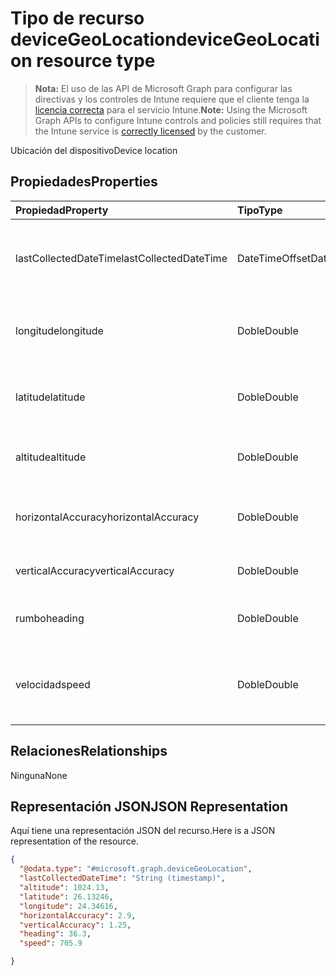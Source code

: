 # <a name="devicegeolocation-resource-type"></a><span data-ttu-id="7446e-101">Tipo de recurso deviceGeoLocation</span><span class="sxs-lookup"><span data-stu-id="7446e-101">deviceGeoLocation resource type</span></span>

> <span data-ttu-id="7446e-102">**Nota:** El uso de las API de Microsoft Graph para configurar las directivas y los controles de Intune requiere que el cliente tenga la [licencia correcta](https://go.microsoft.com/fwlink/?linkid=839381) para el servicio Intune.</span><span class="sxs-lookup"><span data-stu-id="7446e-102">**Note:** Using the Microsoft Graph APIs to configure Intune controls and policies still requires that the Intune service is [correctly licensed](https://go.microsoft.com/fwlink/?linkid=839381) by the customer.</span></span>

<span data-ttu-id="7446e-103">Ubicación del dispositivo</span><span class="sxs-lookup"><span data-stu-id="7446e-103">Device location</span></span>
## <a name="properties"></a><span data-ttu-id="7446e-104">Propiedades</span><span class="sxs-lookup"><span data-stu-id="7446e-104">Properties</span></span>
|<span data-ttu-id="7446e-105">Propiedad</span><span class="sxs-lookup"><span data-stu-id="7446e-105">Property</span></span>|<span data-ttu-id="7446e-106">Tipo</span><span class="sxs-lookup"><span data-stu-id="7446e-106">Type</span></span>|<span data-ttu-id="7446e-107">Descripción</span><span class="sxs-lookup"><span data-stu-id="7446e-107">Description</span></span>|
|:---|:---|:---|
|<span data-ttu-id="7446e-108">lastCollectedDateTime</span><span class="sxs-lookup"><span data-stu-id="7446e-108">lastCollectedDateTime</span></span>|<span data-ttu-id="7446e-109">DateTimeOffset</span><span class="sxs-lookup"><span data-stu-id="7446e-109">DateTimeOffset</span></span>|<span data-ttu-id="7446e-110">Hora en la que se registró la ubicación, con respecto a UTC</span><span class="sxs-lookup"><span data-stu-id="7446e-110">Time at which location was recorded, relative to UTC</span></span>|
|<span data-ttu-id="7446e-111">longitude</span><span class="sxs-lookup"><span data-stu-id="7446e-111">longitude</span></span>|<span data-ttu-id="7446e-112">Doble</span><span class="sxs-lookup"><span data-stu-id="7446e-112">Double</span></span>|<span data-ttu-id="7446e-113">Coordenadas de longitud de la ubicación del dispositivo</span><span class="sxs-lookup"><span data-stu-id="7446e-113">Longitude coordinate of the device's location</span></span>|
|<span data-ttu-id="7446e-114">latitude</span><span class="sxs-lookup"><span data-stu-id="7446e-114">latitude</span></span>|<span data-ttu-id="7446e-115">Doble</span><span class="sxs-lookup"><span data-stu-id="7446e-115">Double</span></span>|<span data-ttu-id="7446e-116">Coordenadas de latitud de la ubicación del dispositivo</span><span class="sxs-lookup"><span data-stu-id="7446e-116">Latitude coordinate of the device's location</span></span>|
|<span data-ttu-id="7446e-117">altitude</span><span class="sxs-lookup"><span data-stu-id="7446e-117">altitude</span></span>|<span data-ttu-id="7446e-118">Doble</span><span class="sxs-lookup"><span data-stu-id="7446e-118">Double</span></span>|<span data-ttu-id="7446e-119">Altitud, en metros por encima del nivel del mar</span><span class="sxs-lookup"><span data-stu-id="7446e-119">Altitude, given in meters above sea level</span></span>|
|<span data-ttu-id="7446e-120">horizontalAccuracy</span><span class="sxs-lookup"><span data-stu-id="7446e-120">horizontalAccuracy</span></span>|<span data-ttu-id="7446e-121">Doble</span><span class="sxs-lookup"><span data-stu-id="7446e-121">Double</span></span>|<span data-ttu-id="7446e-122">Precisión de longitud y latitud en metros</span><span class="sxs-lookup"><span data-stu-id="7446e-122">Accuracy of longitude and latitude in meters</span></span>|
|<span data-ttu-id="7446e-123">verticalAccuracy</span><span class="sxs-lookup"><span data-stu-id="7446e-123">verticalAccuracy</span></span>|<span data-ttu-id="7446e-124">Doble</span><span class="sxs-lookup"><span data-stu-id="7446e-124">Double</span></span>|<span data-ttu-id="7446e-125">Precisión de altitud en metros</span><span class="sxs-lookup"><span data-stu-id="7446e-125">Accuracy of altitude in meters</span></span>|
|<span data-ttu-id="7446e-126">rumbo</span><span class="sxs-lookup"><span data-stu-id="7446e-126">heading</span></span>|<span data-ttu-id="7446e-127">Doble</span><span class="sxs-lookup"><span data-stu-id="7446e-127">Double</span></span>|<span data-ttu-id="7446e-128">Rumbo en grados desde el norte geográfico</span><span class="sxs-lookup"><span data-stu-id="7446e-128">Heading in degrees from true north</span></span>|
|<span data-ttu-id="7446e-129">velocidad</span><span class="sxs-lookup"><span data-stu-id="7446e-129">speed</span></span>|<span data-ttu-id="7446e-130">Doble</span><span class="sxs-lookup"><span data-stu-id="7446e-130">Double</span></span>|<span data-ttu-id="7446e-131">La velocidad a la que se desplaza el dispositivo en metros por segundo</span><span class="sxs-lookup"><span data-stu-id="7446e-131">Speed the device is traveling in meters per second</span></span>|

## <a name="relationships"></a><span data-ttu-id="7446e-132">Relaciones</span><span class="sxs-lookup"><span data-stu-id="7446e-132">Relationships</span></span>
<span data-ttu-id="7446e-133">Ninguna</span><span class="sxs-lookup"><span data-stu-id="7446e-133">None</span></span>
## <a name="json-representation"></a><span data-ttu-id="7446e-134">Representación JSON</span><span class="sxs-lookup"><span data-stu-id="7446e-134">JSON Representation</span></span>
<span data-ttu-id="7446e-135">Aquí tiene una representación JSON del recurso.</span><span class="sxs-lookup"><span data-stu-id="7446e-135">Here is a JSON representation of the resource.</span></span>
<!--{
  "blockType": "resource",
  "@odata.type": "microsoft.graph.deviceGeoLocation"
}-->
``` json
{
  "@odata.type": "#microsoft.graph.deviceGeoLocation",
  "lastCollectedDateTime": "String (timestamp)",
  "altitude": 1024.13,
  "latitude": 26.13246,
  "longitude": 24.34616,
  "horizontalAccuracy": 2.9,
  "verticalAccuracy": 1.25,
  "heading": 36.3,
  "speed": 705.9

}
```



